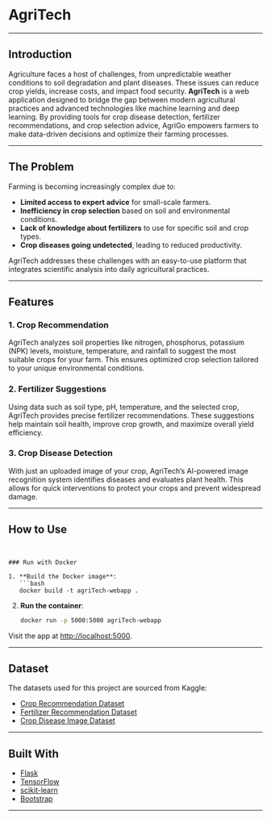 <div id="top"></div>

# AgriTech


---

## Introduction

Agriculture faces a host of challenges, from unpredictable weather conditions to soil degradation and plant diseases. These issues can reduce crop yields, increase costs, and impact food security. **AgriTech** is a web application designed to bridge the gap between modern agricultural practices and advanced technologies like machine learning and deep learning. By providing tools for crop disease detection, fertilizer recommendations, and crop selection advice, AgriGo empowers farmers to make data-driven decisions and optimize their farming processes.

---

## The Problem

Farming is becoming increasingly complex due to:
- **Limited access to expert advice** for small-scale farmers.
- **Inefficiency in crop selection** based on soil and environmental conditions.
- **Lack of knowledge about fertilizers** to use for specific soil and crop types.
- **Crop diseases going undetected**, leading to reduced productivity.

AgriTech addresses these challenges with an easy-to-use platform that integrates scientific analysis into daily agricultural practices.

---

## Features



### 1. Crop Recommendation  
AgriTech analyzes soil properties like nitrogen, phosphorus, potassium (NPK) levels, moisture, temperature, and rainfall to suggest the most suitable crops for your farm. This ensures optimized crop selection tailored to your unique environmental conditions.

### 2. Fertilizer Suggestions  
Using data such as soil type, pH, temperature, and the selected crop, AgriTech provides precise fertilizer recommendations. These suggestions help maintain soil health, improve crop growth, and maximize overall yield efficiency.

### 3. Crop Disease Detection  
With just an uploaded image of your crop, AgriTech’s AI-powered image recognition system identifies diseases and evaluates plant health. This allows for quick interventions to protect your crops and prevent widespread damage.


---

## How to Use

```


### Run with Docker

1. **Build the Docker image**:
   ```bash
   docker build -t agriTech-webapp .
   ```

2. **Run the container**:
   ```bash
   docker run -p 5000:5000 agriTech-webapp
   ```

Visit the app at [http://localhost:5000](http://localhost:5000).

---

## Dataset

The datasets used for this project are sourced from Kaggle:

- [Crop Recommendation Dataset](https://www.kaggle.com/datasets/atharvaingle/crop-recommendation-dataset)
- [Fertilizer Recommendation Dataset](https://www.kaggle.com/datasets/gdabhishek/fertilizer-prediction)
- [Crop Disease Image Dataset](https://www.kaggle.com/datasets/vipoooool/new-plant-diseases-dataset)

---

## Built With

- [Flask](https://flask.palletsprojects.com/en/2.0.x/)
- [TensorFlow](https://www.tensorflow.org)
- [scikit-learn](https://scikit-learn.org/stable/)
- [Bootstrap](https://getbootstrap.com/docs/5.0/getting-started/introduction/)

---


